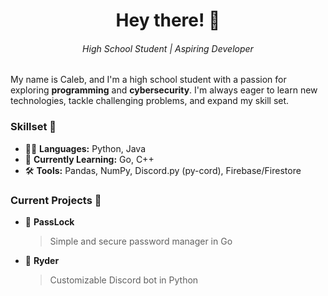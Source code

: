<h1 align="center">Hey there! 👋</h1>  
<h6 align="center">High School Student | Aspiring Developer</h6>  

My name is Caleb, and I'm a high school student with a passion for exploring **programming** and **cybersecurity**. I'm always eager to learn new technologies, tackle challenging problems, and expand my skill set.

### Skillset 🧰
- 👨‍💻 **Languages:** Python, Java
- 🌱 **Currently Learning:** Go, C++
- 🛠️ **Tools:** Pandas, NumPy, Discord.py (py-cord), Firebase/Firestore

### Current Projects 🚧
- 🔐 **PassLock**
  > Simple and secure password manager in Go
- 🤖 **Ryder**
  > Customizable Discord bot in Python
